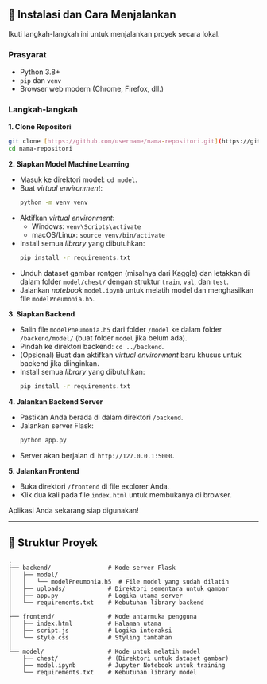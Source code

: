 ## 🚀 Instalasi dan Cara Menjalankan

Ikuti langkah-langkah ini untuk menjalankan proyek secara lokal.

### Prasyarat

* Python 3.8+
* `pip` dan `venv`
* Browser web modern (Chrome, Firefox, dll.)

### Langkah-langkah

**1. Clone Repositori**
```bash
git clone [https://github.com/username/nama-repositori.git](https://github.com/username/nama-repositori.git)
cd nama-repositori
````

**2. Siapkan Model Machine Learning**

  * Masuk ke direktori model: `cd model`.
  * Buat *virtual environment*:
    ```bash
    python -m venv venv
    ```
  * Aktifkan *virtual environment*:
      * Windows: `venv\Scripts\activate`
      * macOS/Linux: `source venv/bin/activate`
  * Install semua *library* yang dibutuhkan:
    ```bash
    pip install -r requirements.txt
    ```
  * Unduh dataset gambar rontgen (misalnya dari Kaggle) dan letakkan di dalam folder `model/chest/` dengan struktur `train`, `val`, dan `test`.
  * Jalankan *notebook* `model.ipynb` untuk melatih model dan menghasilkan file `modelPneumonia.h5`.

**3. Siapkan Backend**

  * Salin file `modelPneumonia.h5` dari folder `/model` ke dalam folder `/backend/model/` (buat folder `model` jika belum ada).
  * Pindah ke direktori backend: `cd ../backend`.
  * (Opsional) Buat dan aktifkan *virtual environment* baru khusus untuk backend jika diinginkan.
  * Install semua *library* yang dibutuhkan:
    ```bash
    pip install -r requirements.txt
    ```

**4. Jalankan Backend Server**

  * Pastikan Anda berada di dalam direktori `/backend`.
  * Jalankan server Flask:
    ```bash
    python app.py
    ```
  * Server akan berjalan di `http://127.0.0.1:5000`.

**5. Jalankan Frontend**

  * Buka direktori `/frontend` di file explorer Anda.
  * Klik dua kali pada file `index.html` untuk membukanya di browser.

Aplikasi Anda sekarang siap digunakan\!

-----

## 📂 Struktur Proyek

```
.
├── backend/                # Kode server Flask
│   ├── model/
│   │   └── modelPneumonia.h5  # File model yang sudah dilatih
│   ├── uploads/            # Direktori sementara untuk gambar
│   ├── app.py              # Logika utama server
│   └── requirements.txt    # Kebutuhan library backend
│
├── frontend/               # Kode antarmuka pengguna
│   ├── index.html          # Halaman utama
│   ├── script.js           # Logika interaksi
│   └── style.css           # Styling tambahan
│
└── model/                  # Kode untuk melatih model
    ├── chest/              # (Direktori untuk dataset gambar)
    ├── model.ipynb         # Jupyter Notebook untuk training
    └── requirements.txt    # Kebutuhan library model
```